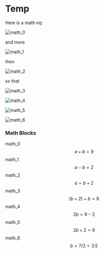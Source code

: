 # Temp

Here is a math eq:

![math_0](/home/joey/Notes/images/math/tests1_in_math_0.png)

and more 

![math_1](/home/joey/Notes/images/math/tests1_in_math_1.png) 

then 

![math_2](/home/joey/Notes/images/math/tests1_in_math_2.png)

so that

![math_3](/home/joey/Notes/images/math/tests1_in_math_3.png)

![math_4](/home/joey/Notes/images/math/tests1_in_math_4.png)

![math_5](/home/joey/Notes/images/math/tests1_in_math_5.png)

![math_6](/home/joey/Notes/images/math/tests1_in_math_6.png)



### Math Blocks


math_0
$$
    a + b = 9
$$
math_1
$$
    a - b = 2 
$$
math_2
$$
    a = b + 2
$$
math_3
$$
    (b+2) + b = 9
$$
math_4
$$
    2b = 9-2
$$
math_5
$$
    2b + 2 = 9
$$
math_6
$$
    b = 7/2 = 3.5
$$
